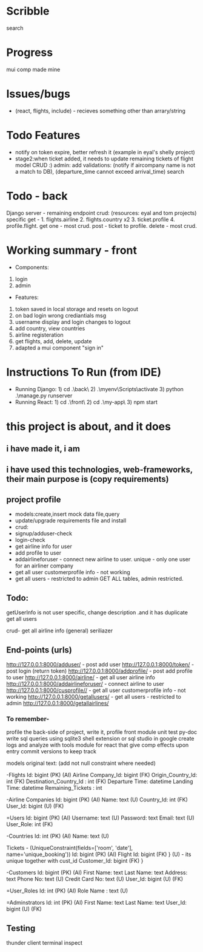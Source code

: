 


# Scribble
search


# Progress
mui comp made mine

# Issues/bugs
- (react, flights, include) - recieves something other than arrary/string

# Todo Features
- notify on token expire, better refresh it (example in eyal's shelly project)
- stage2:when ticket added, it needs to update remaining tickets of flight model
CRUD :)
admin:
add validations: (notify if aircompany name is not a match to DB), (departure_time cannot exceed arrival_time)
search

# Todo - back
Django server - remaining endpoint crud: (resources: eyal and tom projects) specific get - 1. flights.airline 2. flights.country x2 3. ticket.profile 4. profile.flight. get one - most crud. post - ticket to profile. delete - most crud.

# Working summary - front
* Components: 
1. login
2. admin
* Features: 
1. token saved in local storage and resets on logout
2. on bad login wrong crediantials msg
3. username display and login changes to logout
4. add country, view countries
5. airline registeration
6. get flights, add, delete, update
7. adapted a mui component "sign in"





# Instructions To Run (from IDE)
- Running Django: 1) cd .\back\ 2) .\myenv\Scripts\activate 3) python .\manage.py runserver
- Running React: 1) cd .\front\ 2) cd .\my-app\ 3) npm start

# this project is about, and it does

## i have made it, i am
## i have used this technologies, web-frameworks, their main purpose is (copy requirements)

## project profile
- models:create,insert mock data file,query
- update/upgrade requirements file and install
-   crud:
- signup/adduser-check
- login-check
- get airline info for user
- add profile to user
- addairlineforuser - connect new airline to user. unique - only one user for an airliner company
- get all user customerprofile info - not working
- get all users - restricted to admin
GET ALL tables, admin restricted.

## Todo:

getUserInfo is not user specific, change description .and it has duplicate get all users

crud- get all airline info (general)
seriliazer

## End-points (urls)
http://127.0.0.1:8000/adduser/ - post add user
http://127.0.0.1:8000/token/ - post login (return token)
http://127.0.0.1:8000/addprofile/ - post add profile to user
http://127.0.0.1:8000/airline/ - get all user airline info
http://127.0.0.1:8000/addairlineforuser/ - connect airline to user
http://127.0.0.1:8000/cusprofile// - get all user customerprofile info - not working
http://127.0.0.1:8000/getallusers/ - get all users - restricted to admin
http://127.0.0.1:8000/getallairlines/

### To remember-
profile the back-side of project, write it, profile front
module unit test
py-doc
write sql queries using sqlite3 shell extension or sql studio in google 
create logs and analyze with tools
module for react that give comp effects upon entry
commit versions to keep track


models original text: (add not null constraint where needed)

-Flights
Id: bigint (PK) (AI)
Airline Company_Id: bigint (FK)
Origin_Country_ld: int (FK)
Destination_Country_Id : int (FK)
Departure Time: datetime
Landing Time: datetime
Remaining_Tickets : int

-Airline Companies
Id: bigint (PK) (AI)
Name: text (U)
Country_Id: int (FK)
User_Id: bigint (U) (FK)

=Users
Id: bigint (PK) (AI)
Username: text (U)
Password: text
Email: text (U)
User_Role: int (FK)

-Countries
Id: int (PK) (Al)
Name: text (U)

Tickets - (UniqueConstraint(fields=['room', 'date'], name='unique_booking'))
Id: bigint (PK) (AI)
Flight Id: bigint (FK) }    (U) - its unique together with cust_id
Customer_Id: bigint (FK) } 

-Customers
Id: bigint (PK) (AI)
First Name: text
Last Name: text
Address: text
Phone No: text (U)
Credit Card No: text (U)
User_Id: bigint (U) (FK)

=User_Roles
Id: int (PK) (AI)
Role Name : text (U)

=Adminstrators
Id: int (PK) (AI)
First Name: text
Last Name: text
User_Id: bigint (U) (FK)

## Testing
thunder client
terminal
inspect